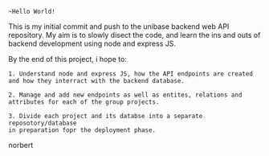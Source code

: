     ~Hello World!

This is my initial commit and push to the unibase backend web API repository. 
My aim is to slowly disect the code, and learn the ins and outs of backend
development using node and express JS.

By the end of this project, i hope to:

    1. Understand node and express JS, how the API endpoints are created 
    and how they interract with the backend database.

    2. Manage and add new endpoints as well as entites, relations and 
    attributes for each of the group projects.

    3. Divide each project and its databse into a separate reposotory/database
    in preparation fopr the deployment phase.

norbert      